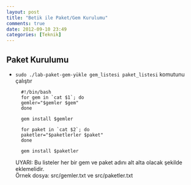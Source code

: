 ```yaml
---
layout: post
title: "Betik ile Paket/Gem Kurulumu"
comments: true
date: 2012-09-10 23:49
categories: [Teknik]
---
```


## Paket Kurulumu

- `sudo ./lab-paket-gem-yükle gem_listesi paket_listesi` komutunu çalıştır

        #!/bin/bash
        for gem in `cat $1`; do
        gemler="$gemler $gem"
        done

        gem install $gemler

        for paket in `cat $2`; do
        paketler="$paketlerler $paket"
        done

        gem install $paketler

   UYARI: Bu listeler her bir gem ve paket adını alt alta olacak şekilde eklemelidir.  
   Örnek dosya: src/gemler.txt ve src/paketler.txt

